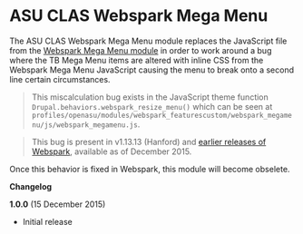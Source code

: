 # ASU CLAS Webspark Mega Menu

The ASU CLAS Webspark Mega Menu module replaces the JavaScript file from the [Webspark Mega Menu module][1] in order to work around a bug where the TB Mega Menu items are altered with inline CSS from the Webspark Mega Menu JavaScript causing the menu to break onto a second line certain circumstances.

> This miscalculation bug exists in the JavaScript theme function `Drupal.behaviors.webspark_resize_menu()` which can be seen at `profiles/openasu/modules/webspark_featurescustom/webspark_megamenu/js/webspark_megamenu.js`.

> This bug is present in v1.13.13 (Hanford) and [earlier releases of Webspark][2], available as of December 2015.

Once this behavior is fixed in Webspark, this module will become obselete.

**Changelog**

**1.0.0** (15 December 2015)

* Initial release

[1]: https://github.com/ASU/webspark-drops-drupal7/tree/master/profiles/openasu/modules/webspark_featurescustom/webspark_megamenu
[2]: https://fserver.drupal.asu.edu/node/1664
